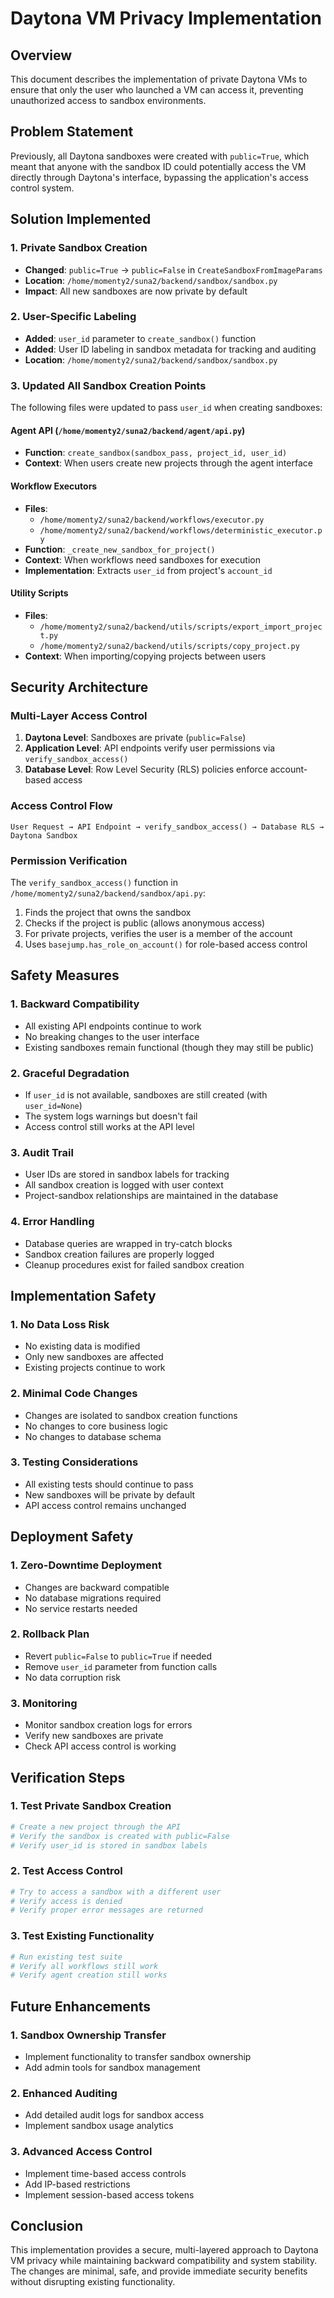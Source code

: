 # Daytona VM Privacy Implementation

## Overview
This document describes the implementation of private Daytona VMs to ensure that only the user who launched a VM can access it, preventing unauthorized access to sandbox environments.

## Problem Statement
Previously, all Daytona sandboxes were created with `public=True`, which meant that anyone with the sandbox ID could potentially access the VM directly through Daytona's interface, bypassing the application's access control system.

## Solution Implemented

### 1. Private Sandbox Creation
- **Changed**: `public=True` → `public=False` in `CreateSandboxFromImageParams`
- **Location**: `/home/momenty2/suna2/backend/sandbox/sandbox.py`
- **Impact**: All new sandboxes are now private by default

### 2. User-Specific Labeling
- **Added**: `user_id` parameter to `create_sandbox()` function
- **Added**: User ID labeling in sandbox metadata for tracking and auditing
- **Location**: `/home/momenty2/suna2/backend/sandbox/sandbox.py`

### 3. Updated All Sandbox Creation Points
The following files were updated to pass `user_id` when creating sandboxes:

#### Agent API (`/home/momenty2/suna2/backend/agent/api.py`)
- **Function**: `create_sandbox(sandbox_pass, project_id, user_id)`
- **Context**: When users create new projects through the agent interface

#### Workflow Executors
- **Files**: 
  - `/home/momenty2/suna2/backend/workflows/executor.py`
  - `/home/momenty2/suna2/backend/workflows/deterministic_executor.py`
- **Function**: `_create_new_sandbox_for_project()`
- **Context**: When workflows need sandboxes for execution
- **Implementation**: Extracts `user_id` from project's `account_id`

#### Utility Scripts
- **Files**:
  - `/home/momenty2/suna2/backend/utils/scripts/export_import_project.py`
  - `/home/momenty2/suna2/backend/utils/scripts/copy_project.py`
- **Context**: When importing/copying projects between users

## Security Architecture

### Multi-Layer Access Control
1. **Daytona Level**: Sandboxes are private (`public=False`)
2. **Application Level**: API endpoints verify user permissions via `verify_sandbox_access()`
3. **Database Level**: Row Level Security (RLS) policies enforce account-based access

### Access Control Flow
```
User Request → API Endpoint → verify_sandbox_access() → Database RLS → Daytona Sandbox
```

### Permission Verification
The `verify_sandbox_access()` function in `/home/momenty2/suna2/backend/sandbox/api.py`:
1. Finds the project that owns the sandbox
2. Checks if the project is public (allows anonymous access)
3. For private projects, verifies the user is a member of the account
4. Uses `basejump.has_role_on_account()` for role-based access control

## Safety Measures

### 1. Backward Compatibility
- All existing API endpoints continue to work
- No breaking changes to the user interface
- Existing sandboxes remain functional (though they may still be public)

### 2. Graceful Degradation
- If `user_id` is not available, sandboxes are still created (with `user_id=None`)
- The system logs warnings but doesn't fail
- Access control still works at the API level

### 3. Audit Trail
- User IDs are stored in sandbox labels for tracking
- All sandbox creation is logged with user context
- Project-sandbox relationships are maintained in the database

### 4. Error Handling
- Database queries are wrapped in try-catch blocks
- Sandbox creation failures are properly logged
- Cleanup procedures exist for failed sandbox creation

## Implementation Safety

### 1. No Data Loss Risk
- No existing data is modified
- Only new sandboxes are affected
- Existing projects continue to work

### 2. Minimal Code Changes
- Changes are isolated to sandbox creation functions
- No changes to core business logic
- No changes to database schema

### 3. Testing Considerations
- All existing tests should continue to pass
- New sandboxes will be private by default
- API access control remains unchanged

## Deployment Safety

### 1. Zero-Downtime Deployment
- Changes are backward compatible
- No database migrations required
- No service restarts needed

### 2. Rollback Plan
- Revert `public=False` to `public=True` if needed
- Remove `user_id` parameter from function calls
- No data corruption risk

### 3. Monitoring
- Monitor sandbox creation logs for errors
- Verify new sandboxes are private
- Check API access control is working

## Verification Steps

### 1. Test Private Sandbox Creation
```bash
# Create a new project through the API
# Verify the sandbox is created with public=False
# Verify user_id is stored in sandbox labels
```

### 2. Test Access Control
```bash
# Try to access a sandbox with a different user
# Verify access is denied
# Verify proper error messages are returned
```

### 3. Test Existing Functionality
```bash
# Run existing test suite
# Verify all workflows still work
# Verify agent creation still works
```

## Future Enhancements

### 1. Sandbox Ownership Transfer
- Implement functionality to transfer sandbox ownership
- Add admin tools for sandbox management

### 2. Enhanced Auditing
- Add detailed audit logs for sandbox access
- Implement sandbox usage analytics

### 3. Advanced Access Control
- Implement time-based access controls
- Add IP-based restrictions
- Implement session-based access tokens

## Conclusion

This implementation provides a secure, multi-layered approach to Daytona VM privacy while maintaining backward compatibility and system stability. The changes are minimal, safe, and provide immediate security benefits without disrupting existing functionality.
